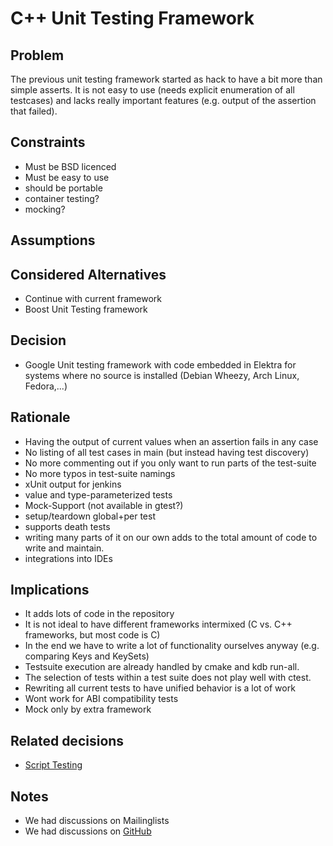 # C++ Unit Testing Framework

## Problem

The previous unit testing framework started as hack to have a bit more
than simple asserts. It is not easy to use (needs explicit enumeration
of all testcases) and lacks really important features (e.g. output of
the assertion that failed).

## Constraints

- Must be BSD licenced
- Must be easy to use
- should be portable
- container testing?
- mocking?

## Assumptions

## Considered Alternatives

- Continue with current framework
- Boost Unit Testing framework

## Decision

- Google Unit testing framework with code embedded in Elektra for
  systems where no source is installed (Debian Wheezy, Arch Linux,
  Fedora,...)

## Rationale

- Having the output of current values when an assertion fails in any case
- No listing of all test cases in main (but instead having test discovery)
- No more commenting out if you only want to run parts of the test-suite
- No more typos in test-suite namings
- xUnit output for jenkins
- value and type-parameterized tests
- Mock-Support (not available in gtest?)
- setup/teardown global+per test
- supports death tests
- writing many parts of it on our own adds to the total amount of code to write and maintain.
- integrations into IDEs

## Implications

- It adds lots of code in the repository
- It is not ideal to have different frameworks intermixed (C vs. C++ frameworks, but most code is C)
- In the end we have to write a lot of functionality ourselves anyway (e.g. comparing Keys and KeySets)
- Testsuite execution are already handled by cmake and kdb run-all.
- The selection of tests within a test suite does not play well with ctest.
- Rewriting all current tests to have unified behavior is a lot of work
- Wont work for ABI compatibility tests
- Mock only by extra framework

## Related decisions

- [Script Testing](script_testing.md)

## Notes

- We had discussions on Mailinglists
- We had discussions on [GitHub](https://github.com/ElektraInitiative/libelektra/pull/26)
